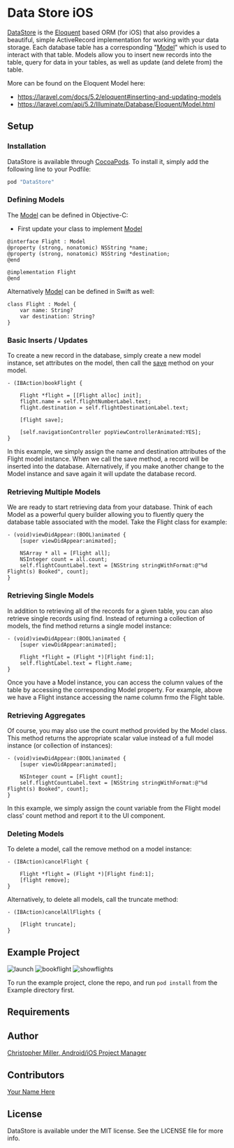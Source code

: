 # Data Store iOS
[DataStore](http://the-mac.github.io/data-store-ios) is the [Eloquent](https://laravel.com/docs/5.1/eloquent) based ORM (for iOS) that also provides a beautiful, simple ActiveRecord implementation for working with your data storage. Each database table has a corresponding "[Model](http://the-mac.github.io/data-store-ios/Classes/Model.html)" which is used to interact with that table. Models allow you to insert new records into the table, query for data in your tables, as well as update (and delete from) the table.

More can be found on the Eloquent Model here:
- https://laravel.com/docs/5.2/eloquent#inserting-and-updating-models
- https://laravel.com/api/5.2/Illuminate/Database/Eloquent/Model.html

## Setup

### Installation

DataStore is available through [CocoaPods](http://cocoapods.org). To install
it, simply add the following line to your Podfile:

```ruby
pod "DataStore"
```

### Defining Models

The [Model](http://the-mac.github.io/data-store-ios/Classes/Model.html) can be defined in Objective-C:


* First update your class to implement [Model](http://the-mac.github.io/data-store-ios/Classes/Model.html)
```
@interface Flight : Model
@property (strong, nonatomic) NSString *name;
@property (strong, nonatomic) NSString *destination;
@end

@implementation Flight
@end
```

Alternatively [Model](http://the-mac.github.io/data-store-ios/Classes/Model.html) can be defined in Swift as well:
```    
class Flight : Model {
    var name: String?
    var destination: String?
}
```

### Basic Inserts / Updates
To create a new record in the database, simply create a new model instance, set attributes on the model, then call the [save]() method on your model.
```
- (IBAction)bookFlight {

    Flight *flight = [[Flight alloc] init];
    flight.name = self.flightNumberLabel.text;
    flight.destination = self.flightDestinationLabel.text;

    [flight save];

    [self.navigationController popViewControllerAnimated:YES];
}
```
In this example, we simply assign the name and destination attributes of the Flight model instance. When we call the save method, a record will be inserted into the database. Alternatively, if you make another change to the Model instance and save again it will update the database record.

### Retrieving Multiple Models
We are ready to start retrieving data from your database. Think of each Model as a powerful query builder allowing you to fluently query the database table associated with the model. Take the Flight class for example:
```
- (void)viewDidAppear:(BOOL)animated {
    [super viewDidAppear:animated];

    NSArray * all = [Flight all];
    NSInteger count = all.count;
    self.flightCountLabel.text = [NSString stringWithFormat:@"%d Flight(s) Booked", count];
}
```

### Retrieving Single Models
In addition to retrieving all of the records for a given table, you can also retrieve single records using find. Instead of returning a collection of models, the find method returns a single model instance:
```
- (void)viewDidAppear:(BOOL)animated {
    [super viewDidAppear:animated];

    Flight *flight = (Flight *)[Flight find:1];
    self.flightLabel.text = flight.name;
}
```
Once you have a Model instance, you can access the column values of the table by accessing the corresponding Model property. For example, above we have a Flight instance accessing the name column frmo the Flight table.


### Retrieving Aggregates
Of course, you may also use the count method provided by the Model class. This method returns the appropriate scalar value instead of a full model instance (or collection of instances):
```
- (void)viewDidAppear:(BOOL)animated {
    [super viewDidAppear:animated];

    NSInteger count = [Flight count];
    self.flightCountLabel.text = [NSString stringWithFormat:@"%d Flight(s) Booked", count];
}
```
In this example, we simply assign the count variable from the Flight model class' count method and report it to the UI component.


### Deleting Models
To delete a model, call the remove method on a model instance:
```
- (IBAction)cancelFlight {

    Flight *flight = (Flight *)[Flight find:1];
    [flight remove];
}
```

Alternatively, to delete all models, call the truncate method:
```
- (IBAction)cancelAllFlights {

    [Flight truncate];
}
```

## Example Project
![launch](0launch.png "UISwipesView") ![bookflight](1bookflight.png "Book Flight") ![showflights](2showflights.png "Show Flights")

To run the example project, clone the repo, and run `pod install` from the Example directory first.

## Requirements

## Author

[Christopher Miller, Android/iOS Project Manager](https://github.com/cdm2012)

## Contributors

[Your Name Here](#)

## License

DataStore is available under the MIT license. See the LICENSE file for more info.
